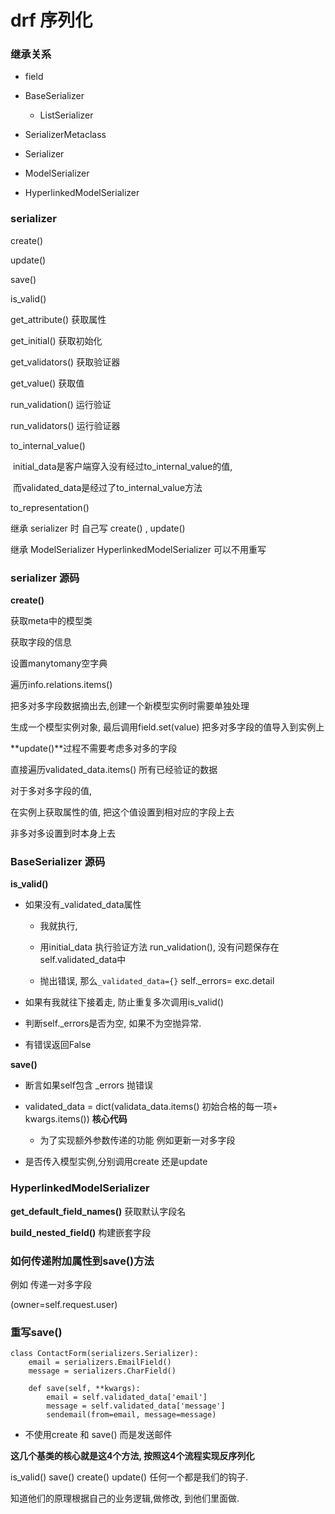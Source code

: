 # drf 序列化

### 继承关系

* field
* BaseSerializer
  * ListSerializer
* SerializerMetaclass
* Serializer

* ModelSerializer
* HyperlinkedModelSerializer



### serializer

create()

update() 

save()

is_valid()

get_attribute() 获取属性

get_initial() 获取初始化

get_validators() 获取验证器

get_value() 获取值

run_validation() 运行验证

run_validators() 运行验证器

to_internal_value()

​	initial_data是客户端穿入没有经过to_internal_value的值,

​	而validated_data是经过了to_internal_value方法

to_representation() 



继承 serializer 时  自己写 create() , update()

继承 ModelSerializer HyperlinkedModelSerializer 可以不用重写



### serializer 源码

**create()** 

获取meta中的模型类

获取字段的信息

设置manytomany空字典

遍历info.relations.items()

把多对多字段数据摘出去,创建一个新模型实例时需要单独处理

生成一个模型实例对象, 最后调用field.set(value) 把多对多字段的值导入到实例上



**update()**过程不需要考虑多对多的字段

直接遍历validated_data.items() 所有已经验证的数据

对于多对多字段的值, 

在实例上获取属性的值, 把这个值设置到相对应的字段上去

非多对多设置到时本身上去







### BaseSerializer 源码

**is_valid()**

* 如果没有_validated_data属性
  * 我就执行, 

  * 用initial_data 执行验证方法 run_validation(),  没有问题保存在self.validated_data中
  * 抛出错误, 那么`_validated_data={}`  self._errors= exc.detail

* 如果有我就往下接着走, 防止重复多次调用is_valid()
* 判断self._errors是否为空, 如果不为空抛异常.
* 有错误返回False







**save()** 

* 断言如果self包含 _errors 抛错误 
* validated_data = dict(validata_data.items() 初始合格的每一项+ kwargs.items())   **核心代码**
  * 为了实现额外参数传递的功能 例如更新一对多字段

* 是否传入模型实例,分别调用create 还是update





### HyperlinkedModelSerializer

**get_default_field_names()**  获取默认字段名



**build_nested_field()** 构建嵌套字段





### 如何传递附加属性到save()方法

例如 传递一对多字段

(owner=self.request.user)



### 重写save()

```
class ContactForm(serializers.Serializer):
    email = serializers.EmailField()
    message = serializers.CharField()

    def save(self, **kwargs):
        email = self.validated_data['email']
        message = self.validated_data['message']
        sendemail(from=email, message=message)
```

* 不使用create 和 save() 而是发送邮件





**这几个基类的核心就是这4个方法, 按照这4个流程实现反序列化**



is_valid() save() create() update() 任何一个都是我们的钩子.

知道他们的原理根据自己的业务逻辑,做修改, 到他们里面做.





































